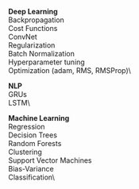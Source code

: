 **Deep Learning**\
Backpropagation\
Cost Functions\
ConvNet\
Regularization\
Batch Normalization\
Hyperparameter tuning\
Optimization (adam, RMS, RMSProp)\

**NLP**\
GRUs\
LSTM\


**Machine Learning**\
Regression\
Decision Trees\
Random Forests\
Clustering\
Support Vector Machines\
Bias-Variance\
Classification\
